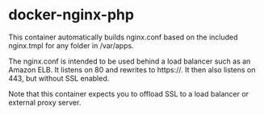 # docker-nginx-php
This container automatically builds nginx.conf based on the included nginx.tmpl for any folder in /var/apps.

The nginx.conf is intended to be used behind a load balancer such as an Amazon ELB.
It listens on 80 and rewrites to https://.  It then also listens on 443, but without SSL enabled.

Note that this container expects you to offload SSL to a load balancer or external proxy server.
